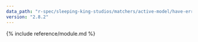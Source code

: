 ```yaml
---
data_path: "r-spec/sleeping-king-studios/matchers/active-model/have-errors/error-expectation/messages-methods"
version: "2.8.2"
---
```


{% include reference/module.md %}
